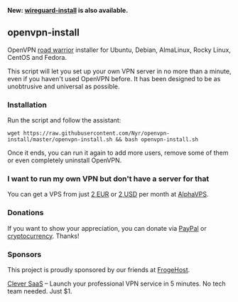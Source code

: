 **New: [wireguard-install](https://github.com/Nyr/wireguard-install) is also available.**

## openvpn-install
OpenVPN [road warrior](http://en.wikipedia.org/wiki/Road_warrior_%28computing%29) installer for Ubuntu, Debian, AlmaLinux, Rocky Linux, CentOS and Fedora.

This script will let you set up your own VPN server in no more than a minute, even if you haven't used OpenVPN before. It has been designed to be as unobtrusive and universal as possible.

### Installation
Run the script and follow the assistant:

`wget https://raw.githubusercontent.com/Nyr/openvpn-install/master/openvpn-install.sh && bash openvpn-install.sh`

Once it ends, you can run it again to add more users, remove some of them or even completely uninstall OpenVPN.

### I want to run my own VPN but don't have a server for that
You can get a VPS from just [2 EUR](https://alphavps.com/clients/aff.php?aff=474&pid=457&currency=1) or [2 USD](https://alphavps.com/clients/aff.php?aff=474&pid=457&currency=6) per month at [AlphaVPS](https://alphavps.com/clients/aff.php?aff=474&pid=457&currency=1).

### Donations
If you want to show your appreciation, you can donate via [PayPal](https://www.paypal.com/cgi-bin/webscr?cmd=_s-xclick&hosted_button_id=VBAYDL34Z7J6L) or [cryptocurrency](https://pastebin.com/raw/M2JJpQpC). Thanks!

### Sponsors
This project is proudly sponsored by our friends at [FrogeHost](https://froge.host/?utm_source=nyr).

[Clever SaaS](https://www.clever-vpn.net/en?wg-referral=01LOULuQoi) – Launch your professional VPN service in 5 minutes. No tech team needed. Just $1.